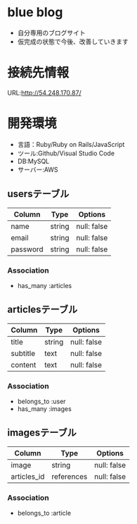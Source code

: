 # blue blog
- 自分専用のブログサイト
- 仮完成の状態で今後、改善していきます

# 接続先情報
URL:http://54.248.170.87/

# 開発環境
- 言語：Ruby/Ruby on Rails/JavaScript
- ツール:Github/Visual Studio Code
- DB:MySQL
- サーバー:AWS

## usersテーブル
|Column|Type|Options|
|------|----|-------|
|name|string|null: false|
|email|string|null: false|
|password|string|null: false|

### Association
- has_many :articles

## articlesテーブル
|Column|Type|Options|
|------|----|-------|
|title|string|null: false|
|subtitle|text|null: false|
|content|text|null: false|

### Association
- belongs_to :user
- has_many :images

## imagesテーブル
|Column|Type|Options|
|------|----|-------|
|image|string|null: false|
|articles_id|references|null: false|

### Association
- belongs_to :article

